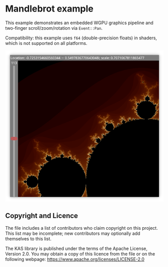 Mandlebrot example
==========

This example demonstrates an embedded WGPU graphics pipeline and two-finger
scroll/zoom/rotation via `Event::Pan`.

Compatibility: this example uses `f64` (double-precision floats) in shaders,
which is not supported on all platforms.

![Mandlebrot](https://github.com/kas-gui/data-dump/blob/master/screenshots/mandlebrot.png)


Copyright and Licence
-------

The <COPYRIGHT> file includes a list of contributors who claim copyright on this
project. This list may be incomplete; new contributors may optionally add
themselves to this list.

The KAS library is published under the terms of the Apache License, Version 2.0.
You may obtain a copy of this licence from the <LICENSE-APACHE> file or on
the following webpage: <https://www.apache.org/licenses/LICENSE-2.0>

